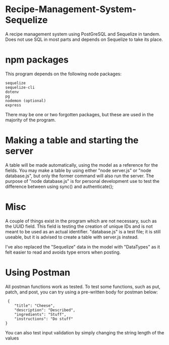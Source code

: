 # Recipe-Management-System-Sequelize

A recipe management system using PostGreSQL and Sequelize in tandem. Does not use SQL
in most parts and depends on Sequelize to take its place.

# npm packages

This program depends on the following node packages:
```
sequelize
sequelize-cli
dotenv
pg
nodemon (optional)
express
```

There may be one or two forgotten packages, but these are used in the majority of the program.

# Making a table and starting the server

A table will be made automatically, using the model as a reference for the fields. You may make a table by
 using either "node server.js" or "node database.js", but only the former command will also run the server. 
 The purpose of "node database.js" is for personal development use to test the difference between using sync() and authenticate();

 # Misc

 A couple of things exist in the program which are not necessary, such as the UUID field. This field is testing the creation of unique IDs and is not meant to 
 be used as an actual identifier. "database.js" is a test file; it is still useable, but it is advised to create a table with server.js instead.

 I've also replaced the "Sequelize" data in the model with "DataTypes" as it felt easier to read and avoids type errors when posting.

 # Using Postman

 All postman functions work as tested. To test some functions, such as put, patch, and post, you can try using a pre-written body for postman below:
```
 {
    "title": "Cheese",
    "description": "Described",
    "ingredients": "Stuff",
    "instructions": "Do stuff"
}
```

You can also test input validation by simply changing the string length of the values